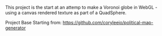 This project is the start at an attemp to make a Voronoi globe in WebGL - using a canvas rendered texture as part of a QuadSphere.  

Project Base Starting from:
https://github.com/coryleeio/political-map-generator


